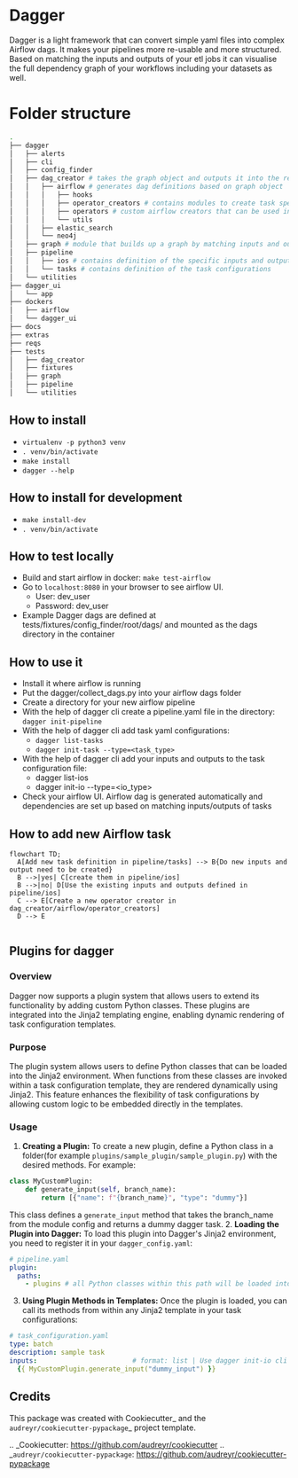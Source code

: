 # Dagger
Dagger is a light framework that can convert simple yaml files into complex Airflow dags. It makes your pipelines more re-usable and more structured. Based on matching the inputs and outputs of your etl jobs it can visualise the full dependency graph of your workflows including your datasets as well.


# Folder structure

```bash
.
├── dagger
│   ├── alerts
│   ├── cli
│   ├── config_finder
│   ├── dag_creator # takes the graph object and outputs it into the respective format
│   │   ├── airflow # generates dag definitions based on graph object
│   │   │   ├── hooks
│   │   │   ├── operator_creators # contains modules to create task specific operator
│   │   │   ├── operators # custom airflow creators that can be used in the operator creator
│   │   │   └── utils 
│   │   ├── elastic_search
│   │   └── neo4j
│   ├── graph # module that builds up a graph by matching inputs and outputs different task definitions.
│   ├── pipeline 
│   │   ├── ios # contains definition of the specific inputs and outputs of a task
│   │   └── tasks # contains definition of the task configurations  
│   └── utilities
├── dagger_ui
│   └── app
├── dockers
│   ├── airflow
│   └── dagger_ui
├── docs
├── extras
├── reqs
├── tests
│   ├── dag_creator
│   ├── fixtures
│   ├── graph
│   ├── pipeline
│   └── utilities
```

How to install
--------
* `virtualenv -p python3 venv`
* `. venv/bin/activate`
* `make install`
* `dagger --help`

How to install for development
--------
* `make install-dev`
* `. venv/bin/activate`

How to test locally
--------
* Build and start airflow in docker: `make test-airflow`
* Go to `localhost:8080` in your browser to see airflow UI.
    * User: dev_user
    * Password: dev_user
* Example Dagger dags are defined at tests/fixtures/config_finder/root/dags/ and mounted as the dags directory in the container


How to use it
--------
* Install it where airflow is running
* Put the dagger/collect_dags.py into your airflow dags folder
* Create a directory for your new airflow pipeline
* With the help of dagger cli create a pipeline.yaml file in the directory: `dagger init-pipeline`
* With the help of dagger cli add task yaml configurations:
    * `dagger list-tasks`
    * `dagger init-task --type=<task_type>`
* With the help of dagger cli add your inputs and outputs to the task configuration file:
    * dagger list-ios
    * dagger init-io --type=<io_type>
* Check your airflow UI. Airflow dag is generated automatically and dependencies are set up based on matching inputs/outputs of tasks

How to add new Airflow task
-------

```mermaid
flowchart TD;
  A[Add new task definition in pipeline/tasks] --> B{Do new inputs and output need to be created}
  B -->|yes| C[create them in pipeline/ios]
  B -->|no| D[Use the existing inputs and outputs defined in pipeline/ios]
  C --> E[Create a new operator creator in dag_creator/airflow/operator_creators]
  D --> E
   
```

Plugins for dagger
-------

### Overview
Dagger now supports a plugin system that allows users to extend its functionality by adding custom Python classes. These plugins are integrated into the Jinja2 templating engine, enabling dynamic rendering of task configuration templates.
### Purpose
The plugin system allows users to define Python classes that can be loaded into the Jinja2 environment. When functions from these classes are invoked within a task configuration template, they are rendered dynamically using Jinja2. This feature enhances the flexibility of task configurations by allowing custom logic to be embedded directly in the templates.

### Usage
1. **Creating a Plugin:** To create a new plugin, define a Python class in a folder(for example `plugins/sample_plugin/sample_plugin.py`) with the desired methods. For example:
```python
class MyCustomPlugin:
    def generate_input(self, branch_name):
        return [{"name": f"{branch_name}", "type": "dummy"}]
```
This class defines a `generate_input` method that takes the branch_name from the module config and returns a dummy dagger task.
2. **Loading the Plugin into Dagger:** To load this plugin into Dagger's Jinja2 environment, you need to register it in your `dagger_config.yaml`:
```yaml
# pipeline.yaml
plugin:
  paths: 
    - plugins # all Python classes within this path will be loaded into the Jinja environment
```

3. **Using Plugin Methods in Templates:** Once the plugin is loaded, you can call its methods from within any Jinja2 template in your task configurations:
```yaml
# task_configuration.yaml
type: batch
description: sample task
inputs:                        # format: list | Use dagger init-io cli
  {{ MyCustomPlugin.generate_input("dummy_input") }}
```



Credits
-------

This package was created with Cookiecutter_ and the `audreyr/cookiecutter-pypackage`_ project template.

.. _Cookiecutter: https://github.com/audreyr/cookiecutter
.. _`audreyr/cookiecutter-pypackage`: https://github.com/audreyr/cookiecutter-pypackage
